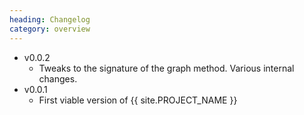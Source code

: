 ```yaml
--- 
heading: Changelog
category: overview
---
```

* v0.0.2
    - Tweaks to the signature of the graph method. Various internal changes.
* v0.0.1 
    - First viable version of {{ site.PROJECT_NAME }}
